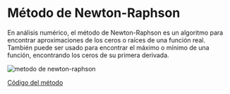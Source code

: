 # Método de Newton-Raphson

En análisis numérico, el método de Newton-Raphson es un algoritmo para encontrar aproximaciones de los ceros o raíces de una función real. También puede ser usado para encontrar el máximo o mínimo de una función, encontrando los ceros de su primera derivada.

![metodo de newton-raphson](https://user-images.githubusercontent.com/42184192/48984121-604dd980-f0bd-11e8-9483-ded444b8073b.JPG)

[Código del método](https://github.com/Azazyro/Metodos-Numericos-/blob/master/Metodo%20de%20Newton-Raphson/C%C3%B3digo%20de%20M%C3%A9todo%20de%20Newton-Raphson.py)
